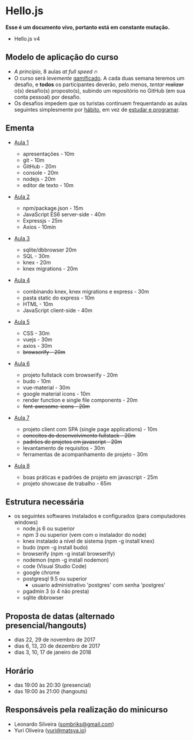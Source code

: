 # Hello.js

**Esse é um documento vivo, portanto está em constante mutação.**

- Hello.js v4

## Modelo de aplicação do curso

- _A princípio_, 8 aulas _at full speed_ :fire:
- O curso será _levemente_ [gamificado](https://en.wikipedia.org/wiki/Gamification). A cada duas semana teremos um desafio, e **todos** os participantes deverão, pelo menos, _tentar_ ~~realizar~~ o(s) desafio(s) proposto(s), subindo um repositório no GitHub (em sua conta pessoal) por desafio.
- Os desafios impedem que os turistas continuem frequentando as aulas seguintes simplesmente por [hábito](http://study.com/articles/20_Bad_Habits_That_Dont_Belong_in_College.html), em vez de [estudar e programar](http://www.educationcorner.com/habits-of-successful-students.html).

## Ementa

- [Aula 1](E01.md)
  - apresentações - 10m
  - git - 10m
  - GitHub - 20m
  - console - 20m
  - nodejs - 20m
  - editor de texto - 10m

- [Aula 2](E02.md)
  - npm/package.json - 15m
  - JavaScript ES6 server-side - 40m
  - Expressjs - 25m
  - Axios - 10min

- [Aula 3](E03.md)
  - sqlite/dbbrowser 20m
  - SQL - 30m
  - knex - 20m
  - knex migrations - 20m

- [Aula 4](E04.md)
  - combinando knex, knex migrations e express - 30m
  - pasta static do express - 10m
  - HTML - 10m
  - JavaScript client-side - 40m

- [Aula 5](E05.md)
  - CSS - 30m
  - vuejs - 30m
  - axios - 30m
  - ~~browserify - 20m~~

- [Aula 6](E06.md)
  - projeto fullstack com browserify - 20m
  - budo - 10m
  - vue-material - 30m
  - google material icons - 10m
  - render function e single file components - 20m 
  - ~~font-awesome-icons - 20m~~

- [Aula 7](E07.md)
  - projeto client com SPA (single page applications) - 10m
  - ~~conceitos do desenvolvimento fullstack - 20m~~
  - ~~padrões de projetos em javascript - 20m~~
  - levantamento de requisitos - 30m
  - ferramentas de acompanhamento de projeto - 30m

- [Aula 8](E08.md)
  - boas práticas e padrões de projeto em javascript - 25m
  - projeto showcase de trabalho - 65m

## Estrutura necessária

- os seguintes softwares instalados e configurados (para computadores windows)
  - node.js 6 ou superior
  - npm 3 ou superior (vem com o instalador do node)
  - knex instalado a nível de sistema (npm -g install knex)
  - budo (npm -g install budo)
  - browserify (npm -g install browserify)
  - nodemon (npm -g install nodemon)
  - code (Visual Studio Code)
  - google chrome
  - postgresql 9.5 ou superior
    - usuario administrativo 'postgres' com senha 'postgres'
  - pgadmin 3 (o 4 não presta)
  - sqlite dbbrowser

## Proposta de datas (alternado presencial/hangouts)

- dias 22, 29 de novembro de 2017
- dias 6, 13, 20 de dezembro de 2017
- dias 3, 10, 17 de janeiro de 2018

## Horário

- das 19:00 às 20:30 (presencial)
- das 19:00 às 21:00 (hangouts)

## Responsáveis pela realização do minicurso

- Leonardo Silveira (sombriks@gmail.com)
- Yuri Oliveira (yuri@matsya.io)
